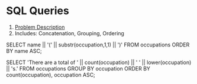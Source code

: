 # SQL Queries

1. [Problem Description](https://hackerrank-challenge-pdfs.s3.amazonaws.com/12889-the-pads-English?AWSAccessKeyId=AKIAJ4WZFDFQTZRGO3QA&Expires=1538427842&Signature=DadVShqj2QPpMDhDn3X1cm5HTD4%3D&response-content-disposition=inline%3B%20filename%3Dthe-pads-English.pdf&response-content-type=application%2Fpdf)
  1. Includes: Concatenation, Grouping, Ordering

  SELECT name || '(' || substr(occupation,1,1) || ')'
  FROM occupations
  ORDER BY name ASC;

  SELECT 'There are a total of ' || count(occupation) || ' ' || lower(occupation) || 's.'
  FROM occupations
  GROUP BY occupation
  ORDER BY count(occupation), occupation ASC;
